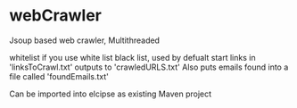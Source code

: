 # webCrawler
Jsoup based web crawler, Multithreaded

whitelist if you use white list
black list, used by defualt
start links in 'linksToCrawl.txt'
outputs to 'crawledURLS.txt'
Also puts emails found into a file called 'foundEmails.txt'


Can be imported into elcipse as existing Maven project

